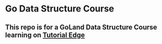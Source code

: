 # Go Data Structure Course

## This repo is for a GoLand Data Structure Course learning on [Tutorial Edge](https://tutorialedge.net?utm_source=https://gtihub.com/samuelhgf)